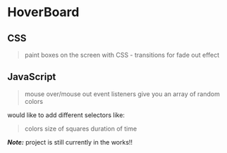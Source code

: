 # HoverBoard

## CSS
> paint boxes on the screen with CSS - transitions for fade out effect

## JavaScript
> mouse over/mouse out event listeners
> give you an array of random colors



would like to add different selectors like:
> colors
> size of squares
> duration of time

**_Note:_** project is still currently in the works!!